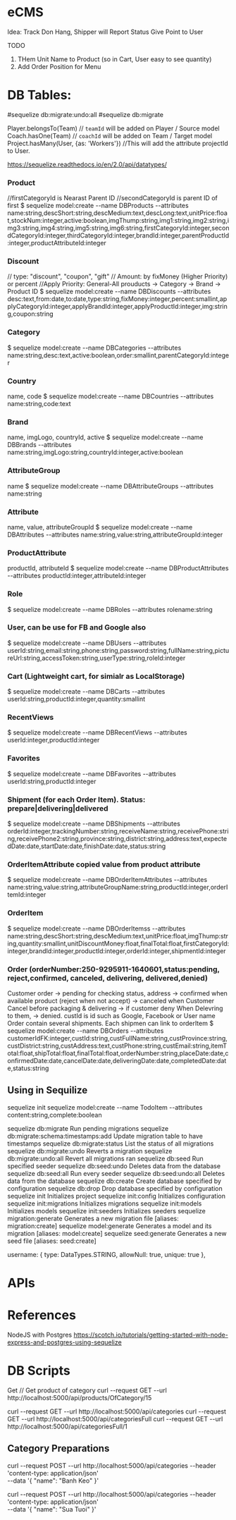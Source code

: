 # eCMS
Idea:
  Track Don Hang, Shipper will Report Status
  Give Point to User

TODO
1. THem Unit Name to Product (so in Cart, User easy to see quantity)
2. Add Order Position for Menu


# DB Tables:
#sequelize db:migrate:undo:all
#sequelize db:migrate

Player.belongsTo(Team)  // `teamId` will be added on Player / Source model
Coach.hasOne(Team)  // `coachId` will be added on Team / Target model
Project.hasMany(User, {as: 'Workers'}) //This will add the attribute projectId to User.

https://sequelize.readthedocs.io/en/2.0/api/datatypes/

### Product
//firstCategoryId is Nearast Parent ID
//secondCategoryId is parent ID of first
$ sequelize model:create --name DBProducts --attributes name:string,descShort:string,descMedium:text,descLong:text,unitPrice:float,stockNum:integer,active:boolean,imgThump:string,img1:string,img2:string,img3:string,img4:string,img5:string,img6:string,firstCategoryId:integer,secondCategoryId:integer,thirdCategoryId:integer,brandId:integer,parentProductId:integer,productAttributeId:integer

### Discount

// type: "discount", "coupon", "gift"
// Amount: by fixMoney (Higher Priority) or percent
//Apply Priority: General-All prouducts -> Category -> Brand -> Product ID 
$ sequelize model:create --name DBDiscounts --attributes desc:text,from:date,to:date,type:string,fixMoney:integer,percent:smallint,applyCategoryId:integer,applyBrandId:integer,applyProductId:integer,img:string,coupon:string


### Category
$ sequelize model:create --name DBCategories --attributes name:string,desc:text,active:boolean,order:smallint,parentCategoryId:integer

### Country
name, code
$ sequelize model:create --name DBCountries --attributes name:string,code:text

### Brand
name, imgLogo, countryId, active
$ sequelize model:create --name DBBrands --attributes name:string,imgLogo:string,countryId:integer,active:boolean

### AttributeGroup
name
$ sequelize model:create --name DBAttributeGroups --attributes name:string

### Attribute
name, value, attributeGroupId
$ sequelize model:create --name DBAttributes --attributes name:string,value:string,attributeGroupId:integer

### ProductAttribute
productId, attributeId
$ sequelize model:create --name DBProductAttributes --attributes productId:integer,attributeId:integer

### Role
$ sequelize model:create --name DBRoles --attributes rolename:string

### User, can be use for FB and Google also
$ sequelize model:create --name DBUsers --attributes userId:string,email:string,phone:string,password:string,fullName:string,pictureUrl:string,accessToken:string,userType:string,roleId:integer


### Cart (Lightweight cart, for simialr as LocalStorage)
$ sequelize model:create --name DBCarts --attributes userId:string,productId:integer,quantity:smallint
### RecentViews
$ sequelize model:create --name DBRecentViews --attributes userId:integer,productId:integer
### Favorites
$ sequelize model:create --name DBFavorites --attributes userId:string,productId:integer


### Shipment  (for each Order Item). Status: prepare|delivering|delivered
$ sequelize model:create --name DBShipments --attributes orderId:integer,trackingNumber:string,receiveName:string,receivePhone:string,receivePhone2:string,province:string,district:string,address:text,expectedDate:date,startDate:date,finishDate:date,status:string


### OrderItemAttribute  copied value from product attribute
$ sequelize model:create --name DBOrderItemAttributes --attributes name:string,value:string,attributeGroupName:string,productId:integer,orderItemId:integer


### OrderItem
$ sequelize model:create --name DBOrderItemss --attributes name:string,descShort:string,descMedium:text,unitPrice:float,imgThump:string,quantity:smallint,unitDiscountMoney:float,finalTotal:float,firstCategoryId:integer,brandId:integer,productId:integer,orderId:integer,shipmentId:integer


### Order  (orderNumber:250-9295911-1640601,status:pending, reject,confirmed, canceled, delivering, delivered,denied)
Customer order -> pending for checking status, address -> confirmed when available product (reject when not accept) -> canceled when Customer Cancel before packaging & delivering -> if customer deny When Delevring to them, -> denied.
custId is id such as Google, Facebook or User name
Order contain several shipments. Each shipmen can link to orderItem
$ sequelize model:create --name DBOrders --attributes customerIdFK:integer,custId:string,custFullName:string,custProvince:string,custDistrict:string,custAddress:text,custPhone:string,custEmail:string,itemTotal:float,shipTotal:float,finalTotal:float,orderNumber:string,placeDate:date,confirmedDate:date,cancelDate:date,deliveringDate:date,completedDate:date,status:string





## Using in Sequilize
sequelize init
sequelize model:create --name TodoItem --attributes content:string,complete:boolean

  sequelize db:migrate                        Run pending migrations
  sequelize db:migrate:schema:timestamps:add  Update migration table to have timestamps
  sequelize db:migrate:status                 List the status of all migrations
  sequelize db:migrate:undo                   Reverts a migration
  sequelize db:migrate:undo:all               Revert all migrations ran
  sequelize db:seed                           Run specified seeder
  sequelize db:seed:undo                      Deletes data from the database
  sequelize db:seed:all                       Run every seeder
  sequelize db:seed:undo:all                  Deletes data from the database
  sequelize db:create                         Create database specified by configuration
  sequelize db:drop                           Drop database specified by configuration
  sequelize init                              Initializes project
  sequelize init:config                       Initializes configuration
  sequelize init:migrations                   Initializes migrations
  sequelize init:models                       Initializes models
  sequelize init:seeders                      Initializes seeders
  sequelize migration:generate                Generates a new migration file       [aliases: migration:create]
  sequelize model:generate                    Generates a model and its migration  [aliases: model:create]
  sequelize seed:generate                     Generates a new seed file            [aliases: seed:create]

username: {
      type: DataTypes.STRING,
      allowNull: true,
      unique: true
    },
    
# APIs


# References
NodeJS with Postgres
https://scotch.io/tutorials/getting-started-with-node-express-and-postgres-using-sequelize



# DB Scripts

Get
// Get product of category
curl --request GET --url http://localhost:5000/api/products/OfCategory/15

curl --request GET --url http://localhost:5000/api/categories
curl --request GET --url http://localhost:5000/api/categoriesFull
curl --request GET --url http://localhost:5000/api/categoriesFull/1

## Category Preparations

curl --request POST --url http://localhost:5000/api/categories --header 'content-type: application/json' \
  --data '{
	"name": "Banh Keo"
}'

curl --request POST --url http://localhost:5000/api/categories --header 'content-type: application/json' \
  --data '{
	"name": "Sua Tuoi"
}'

